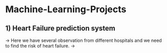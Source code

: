# Machine-Learning-Projects

## 1) Heart Failure prediction system
-> Here we have several observation from different hospitals and we need to find the risk of heart failure.
->
